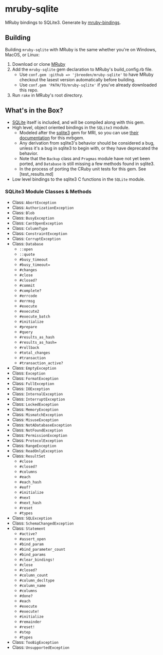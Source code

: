 mruby-sqlite
============

MRuby bindings to SQLite3. Generate by [mruby-bindings](http://github.com/jbreeden/mruby-bindings).

Building
--------

Building `mruby-sqlite` with MRuby is the same whether you're on Windows, MacOS,
or Linux:

1. Download or clone [MRuby](https://github.com/mruby/mruby)
2. Add the `mruby-sqlite` gem declaration to MRuby's build_config.rb file.
   - Use `conf.gem :github => 'jbreeden/mruby-sqlite'`
     to have MRuby checkout the lasest version automatically before building.
   - Use `conf.gem 'PATH/TO/mruby-sqlite'` if you've already downloaded
     this repo.
3. Run `rake` in MRuby's root directory.

What's in the Box?
------------------

- [SQLite](https://www.sqlite.org/) itself is included, and will be compiled along with this gem.
- High level, object oriented bindings in the `SQLite3` module.
  + Modeled after the [sqlite3](https://github.com/sparklemotion/sqlite3-ruby/) gem for MRI,
    so you can use [their documentation](http://www.rubydoc.info/gems/sqlite3/frames) for this mrbgem.
  + Any derivation from sqlite3's behavior should be considered a bug, unless
    it's a bug in sqlite3 to begin with, or they have deprecated the behavior.
  + Note that the `Backup` class and `Pragmas` module have not yet been ported,
    and `Database` is still missing a few methods found in sqlite3.
  + In the process of porting the CRuby unit tests for this gem. See [test_results.md]
- Low level bindings to the sqlite3 C functions in the `SQLite` module.


### SQLite3 Module Classes & Methods

- Class: `AbortException`
- Class: `AuthorizationException`
- Class: `Blob`
- Class: `BusyException`
- Class: `CantOpenException`
- Class: `ColumnType`
- Class: `ConstraintException`
- Class: `CorruptException`
- Class: `Database`
  + `::open`
  + `::quote`
  + `#busy_timeout`
  + `#busy_timeout=`
  + `#changes`
  + `#close`
  + `#closed?`
  + `#commit`
  + `#complete?`
  + `#errcode`
  + `#errmsg`
  + `#execute`
  + `#execute2`
  + `#execute_batch`
  + `#initialize`
  + `#prepare`
  + `#query`
  + `#results_as_hash`
  + `#results_as_hash=`
  + `#rollback`
  + `#total_changes`
  + `#transaction`
  + `#transaction_active?`
- Class: `EmptyException`
- Class: `Exception`
- Class: `FormatException`
- Class: `FullException`
- Class: `IOException`
- Class: `InternalException`
- Class: `InterruptException`
- Class: `LockedException`
- Class: `MemoryException`
- Class: `MismatchException`
- Class: `MisuseException`
- Class: `NotADatabaseException`
- Class: `NotFoundException`
- Class: `PermissionException`
- Class: `ProtocolException`
- Class: `RangeException`
- Class: `ReadOnlyException`
- Class: `ResultSet`
  + `#close`
  + `#closed?`
  + `#columns`
  + `#each`
  + `#each_hash`
  + `#eof?`
  + `#initialize`
  + `#next`
  + `#next_hash`
  + `#reset`
  + `#types`
- Class: `SQLException`
- Class: `SchemaChangedException`
- Class: `Statement`
  + `#active?`
  + `#assert_open`
  + `#bind_param`
  + `#bind_parameter_count`
  + `#bind_params`
  + `#clear_bindings!`
  + `#close`
  + `#closed?`
  + `#column_count`
  + `#column_decltype`
  + `#column_name`
  + `#columns`
  + `#done?`
  + `#each`
  + `#execute`
  + `#execute!`
  + `#initialize`
  + `#remainder`
  + `#reset!`
  + `#step`
  + `#types`
- Class: `TooBigException`
- Class: `UnsupportedException`
